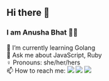 ## Hi there 👋

### I am Anusha Bhat :woman_technologist:
🌱 I’m currently learning Golang <br>
💬 Ask me about JavaScript, Ruby <br>
:female_sign:  Pronouns:  she/her/hers <br>
  📫 How to reach me: 
      <a href= "https://twitter.com/alien_billi"><img src="https://img.icons8.com/material-outlined/30/000000/twitter.png"/></a>
      <a href= "https://dev.to/anusha_bhat"><img src="https://img.icons8.com/windows/32/000000/dev.png"/></a>
      <a href= "https://www.linkedin.com/in/anusha-bhat-813b4988/"><img src="https://img.icons8.com/material-outlined/30/000000/linkedin.png"/></a>
<!--
**A9u/A9u** is a ✨ _special_ ✨ repository because its `README.md` (this file) appears on your GitHub profile.

Here are some ideas to get you started:

- 🔭 I’m currently working on ...
- 🌱 I’m currently learning ...
- 👯 I’m looking to collaborate on ...
- 🤔 I’m looking for help with ...
- 
- 📫 How to reach me: ...
- 😄 Pronouns: ...
- ⚡ Fun fact: ...
-->
